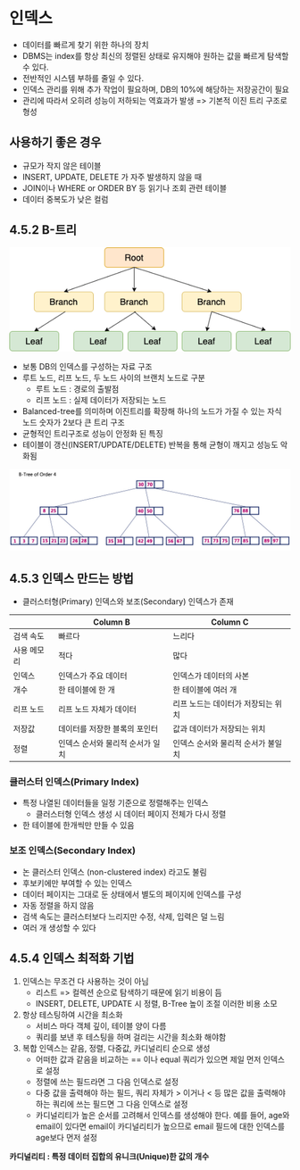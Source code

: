 # 인덱스

- 데이터를 빠르게 찾기 위한 하나의 장치
- DBMS는 index를 항상 최신의 정렬된 상태로 유지해야 원하는 값을 빠르게 탐색할 수 있다.
- 전반적인 시스템 부하를 줄일 수 있다.
- 인덱스 관리를 위해 추가 작업이 필요하며, DB의 10%에 해당하는 저장공간이 필요
- 관리에 따라서 오히려 성능이 저하되는 역효과가 발생 => 기본적 이진 트리 구조로 형성

## 사용하기 좋은 경우

- 규모가 작지 않은 테이블
- INSERT, UPDATE, DELETE 가 자주 발생하지 않을 때
- JOIN이나 WHERE or ORDER BY 등 읽기나 조회 관련 테이블
- 데이터 중복도가 낮은 컬럼

## 4.5.2 B-트리

![B-Tree](image-1.png)

- 보통 DB의 인덱스를 구성하는 자료 구조
- 루트 노드, 리프 노드, 두 노드 사이의 브랜치 노드로 구분
  - 루트 노드 : 경로의 출발점
  - 리프 노드 : 실제 데이터가 저장되는 노드
- Balanced-tree를 의미하며 이진트리를 확장해 하나의 노드가 가질 수 있는 자식 노드 숫자가 2보다 큰 트리 구조
- 균형적인 트리구조로 성능이 안정화 된 특징
- 테이블이 갱신(INSERT/UPDATE/DELETE) 반복을 통해 균형이 깨지고 성능도 악화됨

![B-Tree-1](image.png)

## 4.5.3 인덱스 만드는 방법

- 클러스터형(Primary) 인덱스와 보조(Secondary) 인덱스가 존재

| 　          | Column B                         | Column C                           |
| ----------- | -------------------------------- | ---------------------------------- |
| 검색 속도   | 빠르다                           | 느리다                             |
| 사용 메모리 | 적다                             | 많다                               |
| 인덱스      | 인덱스가 주요 데이터             | 인덱스가 데이터의 사본             |
| 개수        | 한 테이블에 한 개                | 한 테이블에 여러 개                |
| 리프 노드   | 리프 노드 자체가 데이터          | 리프 노드는 데이터가 저장되는 위치 |
| 저장값      | 데이터를 저장한 블록의 포인터    | 값과 데이터가 저장되는 위치        |
| 정렬        | 인덱스 순서와 물리적 순서가 일치 | 인덱스 순서와 물리적 순서가 불일치 |

### 클러스터 인덱스(Primary Index)

- 특정 나열된 데이터들을 일정 기준으로 정렬해주는 인덱스
  - 클러스터형 인덱스 생성 시 데이터 페이지 전체가 다시 정렬
- 한 테이블에 한개씩만 만들 수 있음

### 보조 인덱스(Secondary Index)

- 논 클러스터 인덱스 (non-clustered index) 라고도 불림
- 후보키에만 부여할 수 있는 인덱스
- 데이터 페이지는 그대로 둔 상태에서 별도의 페이지에 인덱스를 구성
- 자동 정렬을 하지 않음
- 검색 속도는 클러스터보다 느리지만 수정, 삭제, 입력은 덜 느림
- 여러 개 생성할 수 있다

## 4.5.4 인덱스 최적화 기법

1. 인덱스는 무조건 다 사용하는 것이 아님
   - 리스트 => 컬렉션 순으로 탐색하기 때문에 읽기 비용이 듬
   - INSERT, DELETE, UPDATE 시 정렬, B-Tree 높이 조절 이러한 비용 소모
2. 항상 테스팅하여 시간을 최소화
   - 서비스 마다 객체 깊이, 테이블 양이 다름
   - 쿼리를 보낸 후 테스팅을 하며 걸리는 시간을 최소화 해야함
3. 복합 인덱스는 같음, 정렬, 다중값, 카디널리티 순으로 생성
   - 어떠한 값과 같음을 비교하는 == 이나 equal 쿼리가 있으면 제일 먼저 인덱스로 설정
   - 정렬에 쓰는 필드라면 그 다음 인덱스로 설정
   - 다중 값을 출력해야 하는 필드, 쿼리 자체가 > 이거나 < 등 많은 값을 출력해야 하는 쿼리에 쓰는 필드면 그 다음 인덱스로 설정
   - 카디널리티가 높은 순서를 고려해서 인덱스를 생성해야 한다. 예를 들어, age와 email이 있다면 email이 카디널리티가 높으므로 email 필드에 대한 인덱스를 age보다 먼저 설정

**카디널리티 : 특정 데이터 집합의 유니크(Unique)한 값의 개수**
